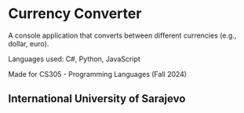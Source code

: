 # Currency Converter
A console application that converts between different currencies (e.g., dollar, euro).

Languages used: C#, Python, JavaScript

Made for CS305 - Programming Languages (Fall 2024)

## International University of Sarajevo
